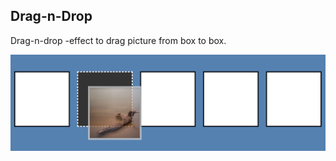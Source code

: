 ## Drag-n-Drop

Drag-n-drop -effect to drag picture from box to box.

![Drag-n-Drop](drag-n-drop.png)
